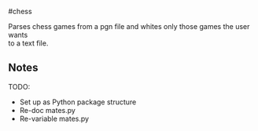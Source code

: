 #chess

Parses chess games from a pgn file and whites only those games the user wants<br>
to a text file.<br>

## Notes

TODO:
- Set up as Python package structure
- Re-doc mates.py
- Re-variable mates.py
